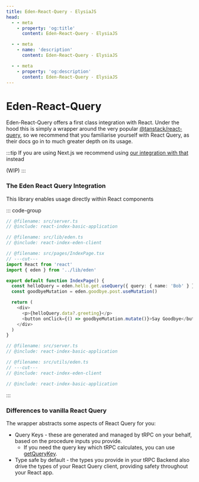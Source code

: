 ```yaml
---
title: Eden-React-Query - ElysiaJS
head:
  - - meta
    - property: 'og:title'
      content: Eden-React-Query - ElysiaJS

  - - meta
    - name: 'description'
      content: Eden-React-Query - ElysiaJS

  - - meta
    - property: 'og:description'
      content: Eden-React-Query - ElysiaJS
---
```


# Eden-React-Query

Eden-React-Query offers a first class integration with React.
Under the hood this is simply a wrapper around the very popular [@tanstack/react-query](https://tanstack.com/query/latest),
so we recommend that you familiarise yourself with React Query,
as their docs go in to much greater depth on its usage.

:::tip
If you are using Next.js we recommend using [our integration with that](../nextjs) instead

(WIP)
:::

### The Eden React Query Integration

This library enables usage directly within React components

<!-- Invisible code snippets that are compiled first and reused. -->
<template>

```typescript twoslash include react-index-basic-application
import { Elysia, t } from 'elysia'
import { batchPlugin } from '@ap0nia/eden-react-query'

export const app = new Elysia()
  .use(batchPlugin())
  .get(
    '/hello',
    (context) => {
      return { greeting: `Hello, ${context.query.name}!` }
    },
    {
      query: t.Object({
        name: t.String(),
      }),
    },
  )
  .post('/goodbye', () => {
    console.log('Goodbye!')
  })

export type App = typeof app
```

```typescript twoslash include react-index-eden-client
// @noErrors
import { createEdenTreatyReactQuery, httpBatchLink } from '@ap0nia/eden-react-query'
import type { App } from '../server'

export const eden = createEdenTreatyReactQuery<App>()

export const client = eden.createClient({
  links: [
    httpBatchLink({
      domain: 'http://localhost:3000',
    }),
  ],
})
```

</template>

::: code-group

```typescript twoslash [src/pages/IndexPage.tsx]
// @filename: src/server.ts
// @include: react-index-basic-application

// @filename: src/lib/eden.ts
// @include: react-index-eden-client

// @filename: src/pages/IndexPage.tsx
// ---cut---
import React from 'react'
import { eden } from '../lib/eden'

export default function IndexPage() {
  const helloQuery = eden.hello.get.useQuery({ query: { name: 'Bob' } })
  const goodbyeMutation = eden.goodbye.post.useMutation()

  return (
    <div>
      <p>{helloQuery.data?.greeting}</p>
      <button onClick={() => goodbyeMutation.mutate()}>Say Goodbye</button>
    </div>
  )
}
```

```typescript twoslash [src/lib/eden.ts]
// @filename: src/server.ts
// @include: react-index-basic-application

// @filename: src/utils/eden.ts
// ---cut---
// @include: react-index-eden-client
```

```typescript twoslash [src/server.ts]
// @include: react-index-basic-application
```

:::

### Differences to vanilla React Query

The wrapper abstracts some aspects of React Query for you:

- Query Keys - these are generated and managed by tRPC on your behalf, based on the procedure inputs you provide.
  - If you need the query key which tRPC calculates, you can use [getQueryKey](./getQueryKey).
- Type safe by default - the types you provide in your tRPC Backend also drive the types of your React Query client, providing safety throughout your React app.
